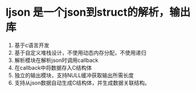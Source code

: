 # ljson 是一个json到struct的解析，输出库
1. 基于c语言开发
2. 基于自定义堆栈设计，不使用动态内存分配，不使用递归
3. 解析模块在解析json时调用callback
4. 在callback中将数据存入C结构体
5. 独立的输出模块，支持NULL缓冲获取输出所需长度
6. 支持从json数据自动生成C结构体，并生成数据关联结构。